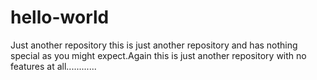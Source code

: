 # hello-world
Just another repository
this is just another repository and has nothing special as you might expect.Again
this is just another repository with no features at all............
